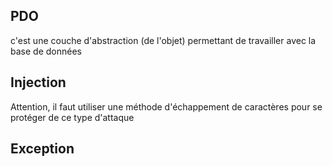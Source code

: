 ## PDO
c'est une couche d'abstraction (de l'objet) permettant de travailler avec la base de données

## Injection
Attention, il faut utiliser une méthode d'échappement de caractères pour se protéger de ce type d'attaque

## Exception